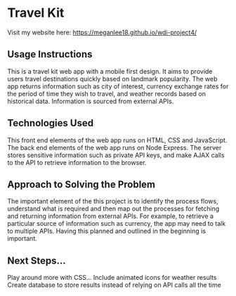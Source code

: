 # Travel Kit
Visit my website here: https://meganlee18.github.io/wdi-project4/

## Usage Instructions
This is a travel kit web app with a mobile first design. It aims to provide users travel destinations quickly based on landmark popularity. The web app returns information such as city of interest, currency exchange rates for the period of time they wish to travel, and weather records based on historical data. Information is sourced from external APIs.

## Technologies Used
This front end elements of the web app runs on HTML, CSS and JavaScript. The back end elements of the web app runs on Node Express. The server stores sensitive information such as private API keys, and make AJAX calls to the API to retrieve information to the browser.

## Approach to Solving the Problem
The important element of the this project is to identify the process flows, understand what is required and then map out the processes for fetching and returning information from external APIs. For example, to retrieve a particular source of information such as currency, the app may need to talk to multiple APIs. Having this planned and outlined in the beginning is important.

## Next Steps...
Play around more with CSS...
Include animated icons for weather results
Create database to store results instead of relying on API calls all the time
